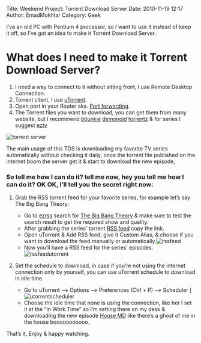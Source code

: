 Title: Weekend Project: Torrent Download Server
Date: 2010-11-19 12:17
Author: EmadMokhtar
Category: Geek

I’ve an old PC with Pentium 4 processor, so I want to use it instead of keep it off, so I’ve got an idea to make it Torrent Download Server.

# What does I need to make it Torrent Download Server?

1.  I need a way to connect to it without sitting front, I use Remote Desktop Connection.
2.  Torrent client, I use [uTorrent](http://www.utorrent.com/).
3.  Open port in your Router aka. [Port forwarding](http://portforward.com/).
4.  The Torrent files you want to download, you can get them from many website, but I recommend [btjunkie](http://www.btjunkie.org) [demonoid](http://www.demonoid.com) [torrentz](http://www.torrentz.com) & for series I suggest [eztv](http://eztv.it/)

![torrent server]({static}/images/torrent-server.jpg)

The main usage of this TDS is downloading my favorite TV series automatically without checking it daily, once the torrent file published on the internet boom the server get it & start to download the new episode,

### So tell me how I can do it? tell me now, hey you tell me how I can do it? OK OK, I’ll tell you the secret right now:

1.  Grab the RSS torrent feed for your favorite series, for example let’s say The Big Bang Theory:
    -   Go to [ezrss](http://www.ezrss.it/) search for [The Big Bang Theory](http://www.cbs.com/primetime/big_bang_theory/) & make sure to test the search result to get the required show and quality.
    -   After grabbing the series' torrent [RSS feed](http://www.ezrss.it/search/index.php?show_name=The+Big+Bang+Theory&show_name_exact=true&date=&quality=&release_group=&mode=rss) copy the link.
    -   Open uTorrent & Add RSS feed, give it Custom Alias, & choose if you want to download the feed manually or automatically.![rssfeed]({static}/images/rssfeed_1.jpg)
    -   Now you’ll have a RSS feed for the series’ episodes.![rssfeedutorrent]({static}/images/rssfeedutorrent.jpg)

2.  Set the schedule to download, in case if you’re not using the
    internet connection only by yourself, you can use uTorrent schedule
    to download in idle time.
    -   Go to uTorrent –&gt; Options –&gt; Preferences (Ctrl + P) –&gt; Scheduler [![utorrentscheduler]({static}/images/utorrentscheduler.jpg)
    -   Choose the idle time that none is using the connection, like her I set it at the “In Work Time” so I’m setting there on my desk & downloading the new episode [House MD](http://www.fox.com/house/) like there’s a ghost of me in the house booooooooooo.

That’s it, Enjoy & happy watching.
